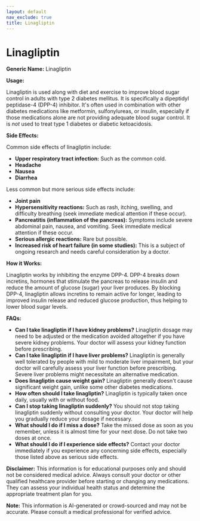 ```yaml
---
layout: default
nav_exclude: true
title: Linagliptin
---
```


# Linagliptin

**Generic Name:** Linagliptin

**Usage:**

Linagliptin is used along with diet and exercise to improve blood sugar control in adults with type 2 diabetes mellitus.  It is specifically a dipeptidyl peptidase-4 (DPP-4) inhibitor.  It's often used in combination with other diabetes medications like metformin, sulfonylureas, or insulin, especially if those medications alone are not providing adequate blood sugar control. It is *not* used to treat type 1 diabetes or diabetic ketoacidosis.

**Side Effects:**

Common side effects of linagliptin include:

* **Upper respiratory tract infection:**  Such as the common cold.
* **Headache**
* **Nausea**
* **Diarrhea**

Less common but more serious side effects include:

* **Joint pain**
* **Hypersensitivity reactions:**  Such as rash, itching, swelling, and difficulty breathing (seek immediate medical attention if these occur).
* **Pancreatitis (inflammation of the pancreas):**  Symptoms include severe abdominal pain, nausea, and vomiting.  Seek immediate medical attention if these occur.
* **Serious allergic reactions:**  Rare but possible.
* **Increased risk of heart failure (in some studies):** This is a subject of ongoing research and needs careful consideration by a doctor.


**How it Works:**

Linagliptin works by inhibiting the enzyme DPP-4.  DPP-4 breaks down incretins, hormones that stimulate the pancreas to release insulin and reduce the amount of glucose (sugar) your liver produces. By blocking DPP-4, linagliptin allows incretins to remain active for longer, leading to improved insulin release and reduced glucose production, thus helping to lower blood sugar levels.


**FAQs:**

* **Can I take linagliptin if I have kidney problems?**  Linagliptin dosage may need to be adjusted or the medication avoided altogether if you have severe kidney problems.  Your doctor will assess your kidney function before prescribing.
* **Can I take linagliptin if I have liver problems?**  Linagliptin is generally well tolerated by people with mild to moderate liver impairment, but your doctor will carefully assess your liver function before prescribing.  Severe liver problems might necessitate an alternative medication.
* **Does linagliptin cause weight gain?**  Linagliptin generally doesn't cause significant weight gain, unlike some other diabetes medications.
* **How often should I take linagliptin?**  Linagliptin is typically taken once daily, usually with or without food.
* **Can I stop taking linagliptin suddenly?**  You should not stop taking linagliptin suddenly without consulting your doctor.  Your doctor will help you gradually reduce your dosage if necessary.
* **What should I do if I miss a dose?** Take the missed dose as soon as you remember, unless it is almost time for your next dose. Do not take two doses at once.
* **What should I do if I experience side effects?**  Contact your doctor immediately if you experience any concerning side effects, especially those listed above as serious side effects.


**Disclaimer:** This information is for educational purposes only and should not be considered medical advice.  Always consult your doctor or other qualified healthcare provider before starting or changing any medications.  They can assess your individual health status and determine the appropriate treatment plan for you.


**Note:** This information is AI-generated or crowd-sourced and may not be accurate. Please consult a medical professional for verified advice.